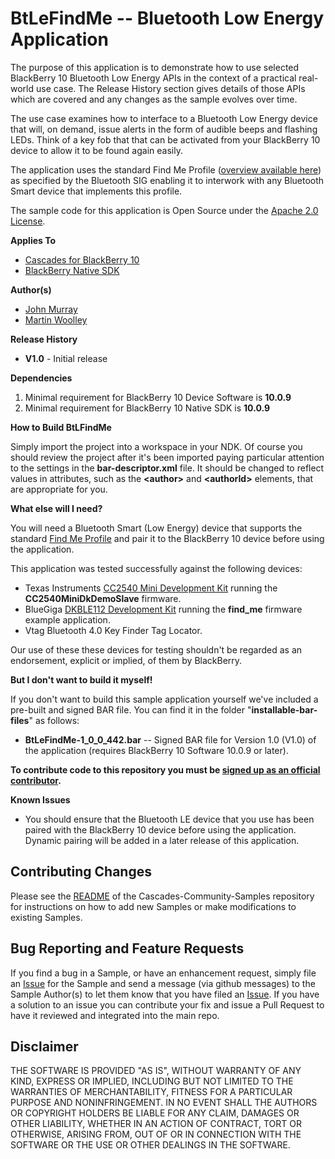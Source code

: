 # BtLeFindMe -- Bluetooth Low Energy Application

The purpose of this application is to demonstrate how to use selected BlackBerry 10 Bluetooth Low Energy APIs in the context of a practical real-world use case. The Release History section gives details of those APIs which are covered and any changes as the sample evolves over time.

The use case examines how to interface to a Bluetooth Low Energy device that will, on demand, issue alerts in the form of audible beeps and flashing LEDs. Think of a key fob that that can be activated from your BlackBerry 10 device to allow it to be found again easily.  

The application uses the standard Find Me Profile ([overview available here](http://developer.bluetooth.org/TechnologyOverview/Pages/FMP.aspx)) as specified by the Bluetooth SIG enabling it to interwork with any Bluetooth Smart device that implements this profile.

The sample code for this application is Open Source under the [Apache 2.0 License](http://www.apache.org/licenses/LICENSE-2.0.html).

**Applies To**

* [Cascades for BlackBerry 10](https://bdsc.webapps.blackberry.com/cascades/)
* [BlackBerry Native SDK](http://developer.blackberry.com/native/)

**Author(s)** 

* [John Murray](https://github.com/jcmurray)
* [Martin Woolley](https://github.com/mdwoolley)


**Release History**

* **V1.0** - Initial release

**Dependencies**

1. Minimal requirement for BlackBerry 10 Device Software is **10.0.9**
1. Minimal requirement for BlackBerry 10 Native SDK is **10.0.9**

**How to Build BtLFindMe**

Simply import the project into a workspace in your NDK. Of course you should review the project after it's been imported paying particular attention to the settings in the **bar-descriptor.xml** file. It should be changed to reflect values in attributes, such as the **&lt;author&gt;** and **&lt;authorId&gt;** elements, that are appropriate for you.

**What else will I need?**

You will need a Bluetooth Smart (Low Energy) device that supports the standard [Find Me Profile](http://developer.bluetooth.org/TechnologyOverview/Pages/FMP.aspx) and pair it to the BlackBerry 10 device before using the application.

This application was tested successfully against the following devices:

* Texas Instruments [CC2540 Mini Development Kit](http://www.ti.com/tool/cc2540dk-mini) running the **CC2540MiniDkDemoSlave** firmware.
* BlueGiga [DKBLE112 Development Kit](http://www.bluegiga.com/evaluation_BLE112) running the **find_me** firmware example application.
* Vtag Bluetooth 4.0 Key Finder Tag Locator.

Our use of these these devices for testing shouldn't be regarded as an endorsement, explicit or implied, of them by BlackBerry.

**But I don't want to build it myself!**

If you don't want to build this sample application yourself we've included a pre-built and signed BAR file. You can find it in the folder "**installable-bar-files**" as follows:

* **BtLeFindMe-1\_0\_0\_442.bar** -- Signed BAR file for Version 1.0 (V1.0) of the application (requires BlackBerry 10 Software 10.0.9 or later).

**To contribute code to this repository you must be [signed up as an official contributor](http://blackberry.github.com/howToContribute.html).**

**Known Issues**

* You should ensure that the Bluetooth LE device that you use has been paired with the BlackBerry 10 device before using the application. Dynamic pairing will be added in a later release of this application.

## Contributing Changes

Please see the [README](https://github.com/blackberry/Cascades-Community-Samples/blob/master/README.md) of the Cascades-Community-Samples repository for instructions on how to add new Samples or make modifications to existing Samples.


## Bug Reporting and Feature Requests

If you find a bug in a Sample, or have an enhancement request, simply file an [Issue](https://github.com/blackberry/Cascades-Community-Samples/issues) for the Sample and send a message (via github messages) to the Sample Author(s) to let them know that you have filed an [Issue](https://github.com/blackberry/Cascades-Community-Samples/issues). If you have a solution to an issue you can contribute your fix and issue a Pull Request to have it reviewed and integrated into the main repo.


## Disclaimer

THE SOFTWARE IS PROVIDED "AS IS", WITHOUT WARRANTY OF ANY KIND, EXPRESS OR IMPLIED, INCLUDING 
BUT NOT LIMITED TO THE WARRANTIES OF MERCHANTABILITY, FITNESS FOR A PARTICULAR PURPOSE 
AND NONINFRINGEMENT. IN NO EVENT SHALL THE AUTHORS OR COPYRIGHT HOLDERS BE LIABLE FOR 
ANY CLAIM, DAMAGES OR OTHER LIABILITY, WHETHER IN AN ACTION OF CONTRACT, TORT OR 
OTHERWISE, ARISING FROM, OUT OF OR IN CONNECTION WITH THE SOFTWARE OR THE USE OR 
OTHER DEALINGS IN THE SOFTWARE.